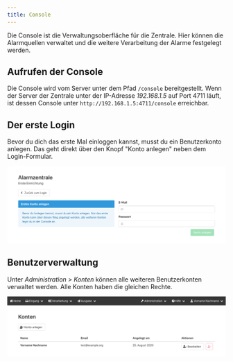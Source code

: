 ```yaml
---
title: Console
---
```


Die Console ist die Verwaltungsoberfläche für die Zentrale.
Hier können die Alarmquellen verwaltet und die weitere Verarbeitung der Alarme festgelegt werden.

## Aufrufen der Console
Die Console wird vom Server unter dem Pfad `/console` bereitgestellt.
Wenn der Server der Zentrale unter der IP-Adresse _192.168.1.5_ auf Port 4711 läuft, ist dessen Console unter `http://192.168.1.5:4711/console` erreichbar.

## Der erste Login
Bevor du dich das erste Mal einloggen kannst, musst du ein Benutzerkonto anlegen.
Das geht direkt über den Knopf "Konto anlegen" neben dem Login-Formular.

![](console_setup.png)

## Benutzerverwaltung

Unter _Administration > Konten_ können alle weiteren Benutzerkonten verwaltet werden.
Alle Konten haben die gleichen Rechte.

![](console_users.png)
